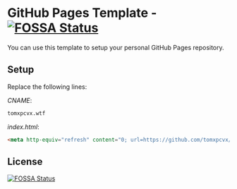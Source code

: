 # GitHub Pages Template - [![FOSSA Status](https://app.fossa.io/api/projects/git%2Bgithub.com%2Ftomxpcvx%2Ftomxpcvx.github.io.svg?type=shield)](https://app.fossa.io/projects/git%2Bgithub.com%2Ftomxpcvx%2Ftomxpcvx.github.io?ref=badge_shield)

You can use this template to setup your personal GitHub Pages repository.

## Setup

Replace the following lines:

*CNAME*:

```txt
tomxpcvx.wtf
```

*index.html*:

```html
<meta http-equiv="refresh" content="0; url=https://github.com/tomxpcvx/" />
```

## License

[![FOSSA Status](https://app.fossa.io/api/projects/git%2Bgithub.com%2Ftomxpcvx%2Ftomxpcvx.github.io.svg?type=large)](https://app.fossa.io/projects/git%2Bgithub.com%2Ftomxpcvx%2Ftomxpcvx.github.io?ref=badge_large)
